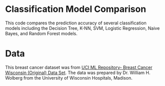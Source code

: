 # Classification Model Comparison

This code compares the prediction accuracy of several classification models including the Decision Tree, K-NN, SVM, Logistic Regression, Naive Bayes, and Random Forest models.

# Data

This breast cancer dataset was from [UCI ML Repository- Breast Cancer Wisconsin (Original) Data Set](https://archive.ics.uci.edu/ml/datasets/breast+cancer+wisconsin+(original)). The data was prepared by Dr. William H. Wolberg from the University of Wisconsin Hospitals, Madison.  
